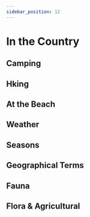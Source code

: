 ```yaml
---
sidebar_position: 12
---
```


# In the Country

## Camping

## Hking

## At the Beach

## Weather

## Seasons

## Geographical Terms

## Fauna

## Flora & Agricultural